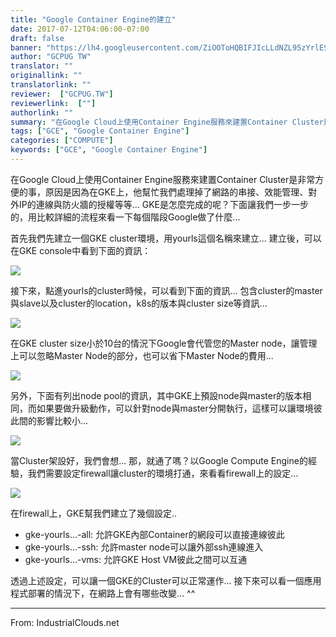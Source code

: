 ```yaml
---
title: "Google Container Engine的建立"
date: 2017-07-12T04:06:00-07:00
draft: false
banner: "https://lh4.googleusercontent.com/ZiOOToHQBIFJIcLLdNZL95zYrlESmXXf6DVdgPHXbZqeLFAm5571FmS0q3A9L9sXgWEXgYcJyy2w66wFUZNAgwvPzjLZLVk6q8_X0HMvTD5e3aooAEFE6cPvrkVaieGpbM20nS9O"
author: "GCPUG TW"
translator: ""
originallink: ""
translatorlink: ""
reviewer:  ["GCPUG.TW"]
reviewerlink:  [""]
authorlink: ""
summary: "在Google Cloud上使用Container Engine服務來建置Container Cluster是非常方便的事，原因是因為在GKE上，他幫忙我們處理掉了網路的串接、效能管理、對外IP的連線與防火牆的授權等等... GKE是怎麼完成的呢？下面讓我們一步一步的，用比較詳細的流程來看一下每個階段Google做了什麼..."
tags: ["GCE", "Google Container Engine"]
categories: ["COMPUTE"]
keywords: ["GCE", "Google Container Engine"]
---
```


在Google Cloud上使用Container Engine服務來建置Container Cluster是非常方便的事，原因是因為在GKE上，他幫忙我們處理掉了網路的串接、效能管理、對外IP的連線與防火牆的授權等等... GKE是怎麼完成的呢？下面讓我們一步一步的，用比較詳細的流程來看一下每個階段Google做了什麼...

  

首先我們先建立一個GKE cluster環境，用yourls這個名稱來建立... 建立後，可以在GKE console中看到下面的資訊：

![](https://lh4.googleusercontent.com/LrbMn20dEavPZGjdSkl1p8-nHJFt4XK4abBJIstNiKFYAY0S0okzVgK6MvBlEBnq0vSFSZYsx5mRz9DWWSAz0y6D2uWdgXHCWfEACpgd7b58QLiG6BlTnTsveFozPaCEYrE7PeGQ)

  

接下來，點進yourls的cluster時候，可以看到下面的資訊... 包含cluster的master與slave以及cluster的location，k8s的版本與cluster size等資訊...

![](https://lh4.googleusercontent.com/ZiOOToHQBIFJIcLLdNZL95zYrlESmXXf6DVdgPHXbZqeLFAm5571FmS0q3A9L9sXgWEXgYcJyy2w66wFUZNAgwvPzjLZLVk6q8_X0HMvTD5e3aooAEFE6cPvrkVaieGpbM20nS9O)

  

在GKE cluster size小於10台的情況下Google會代管您的Master node，讓管理上可以忽略Master Node的部分，也可以省下Master Node的費用...

  

![](https://docs.google.com/drawings/u/0/d/s5x98jK5xBX1od70Ngz2gFg/image?w=881&h=437&rev=86&ac=1)

另外，下面有列出node pool的資訊，其中GKE上預設node與master的版本相同，而如果要做升級動作，可以針對node與master分開執行，這樣可以讓環境彼此間的影響比較小...

![](https://lh3.googleusercontent.com/zrIceGW_2kd5Gao078nR3_ETlWEuJyZ7vJqjdkZxDTJtB-_WeqdhJD6vB66G-zQtsD8PDVB1tAcj4wvA-zXqH6fqgIPxGZDzXVRlWzBgcvfkXYElCbctxJRWVdyQYDTrc_JGCWNn)

  

當Cluster架設好，我們會想... 那，就通了嗎？以Google Compute Engine的經驗，我們需要設定firewall讓cluster的環境打通，來看看firewall上的設定...

![](https://lh6.googleusercontent.com/FJPoeXY31JuT3zJfZPgne8nAr09BxVizFJL7_XwsOMmYLT6OucSTuDf0aMEFY6gxq1SxowflhlhpX7lon7x1DwTkAK7h2zqPKrWvlUDzkDSUQzoonKBRqPSvW38orHT6veaKLrGz)

  

在firewall上，GKE幫我們建立了幾個設定..

- gke-yourls…-all: 允許GKE內部Container的網段可以直接連線彼此
- gke-yourls…-ssh: 允許master node可以讓外部ssh連線進入
- gke-yourls…-vms: 允許GKE Host VM彼此之間可以互通
    

  

透過上述設定，可以讓一個GKE的Cluster可以正常運作... 接下來可以看一個應用程式部署的情況下，在網路上會有哪些改變... ^^

  
---

From: IndustrialClouds.net